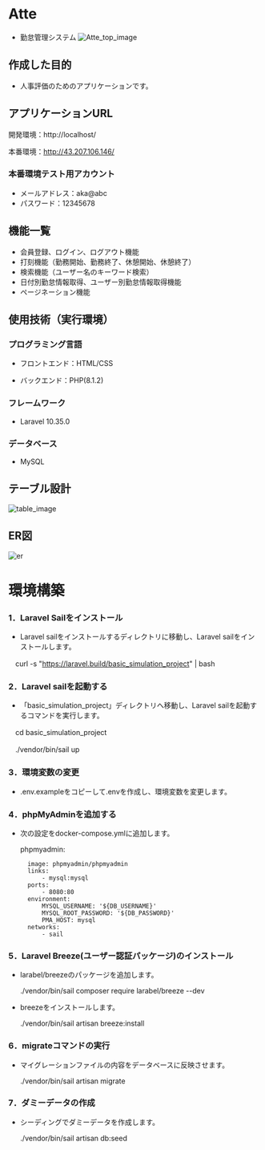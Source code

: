 # Atte
- 勤怠管理システム
![Atte_top_image](https://github.com/suzuki-miyu79/basic_simulation_project/assets/144597636/c47a8d01-5c8d-4edf-81d3-658ffbcc52e9)

## 作成した目的
- 人事評価のためのアプリケーションです。

## アプリケーションURL
開発環境：http://localhost/

本番環境：http://43.207.106.146/

### 本番環境テスト用アカウント
- メールアドレス：aka@abc
- パスワード：12345678

## 機能一覧
- 会員登録、ログイン、ログアウト機能
- 打刻機能（勤務開始、勤務終了、休憩開始、休憩終了）
- 検索機能（ユーザー名のキーワード検索）
- 日付別勤怠情報取得、ユーザー別勤怠情報取得機能
- ページネーション機能

## 使用技術（実行環境）
### プログラミング言語
- フロントエンド：HTML/CSS

- バックエンド：PHP(8.1.2)

### フレームワーク
- Laravel 10.35.0

### データベース
- MySQL

## テーブル設計
![table_image](https://github.com/suzuki-miyu79/basic_simulation_project/assets/144597636/1bb54bc1-b7fc-44b1-a562-3df0f91da80e)

## ER図
![er](https://github.com/suzuki-miyu79/basic_simulation_project/assets/144597636/97afd063-8e80-4740-8a47-4a45584774e3)

# 環境構築
### 1．Laravel Sailをインストール
- Laravel sailをインストールするディレクトリに移動し、Laravel sailをインストールします。
  
　curl -s "https://laravel.build/basic_simulation_project" | bash

### 2．Laravel sailを起動する
- 「basic_simulation_project」ディレクトリへ移動し、Laravel sailを起動するコマンドを実行します。
  
　cd basic_simulation_project
 
　./vendor/bin/sail up

### 3．環境変数の変更
- .env.exampleをコピーして.envを作成し、環境変数を変更します。

### 4．phpMyAdminを追加する
- 次の設定をdocker-compose.ymlに追加します。

   phpmyadmin:
  
        image: phpmyadmin/phpmyadmin
        links:
            - mysql:mysql
        ports:
            - 8080:80
        environment:
            MYSQL_USERNAME: '${DB_USERNAME}'
            MYSQL_ROOT_PASSWORD: '${DB_PASSWORD}'
            PMA_HOST: mysql
        networks:
            - sail

### 5．Laravel Breeze(ユーザー認証パッケージ)のインストール
- larabel/breezeのパッケージを追加します。

  ./vendor/bin/sail composer require larabel/breeze --dev

- breezeをインストールします。

  ./vendor/bin/sail artisan breeze:install

### 6．migrateコマンドの実行
- マイグレーションファイルの内容をデータベースに反映させます。

  ./vendor/bin/sail artisan migrate

### 7．ダミーデータの作成
- シーディングでダミーデータを作成します。

  ./vendor/bin/sail artisan db:seed
